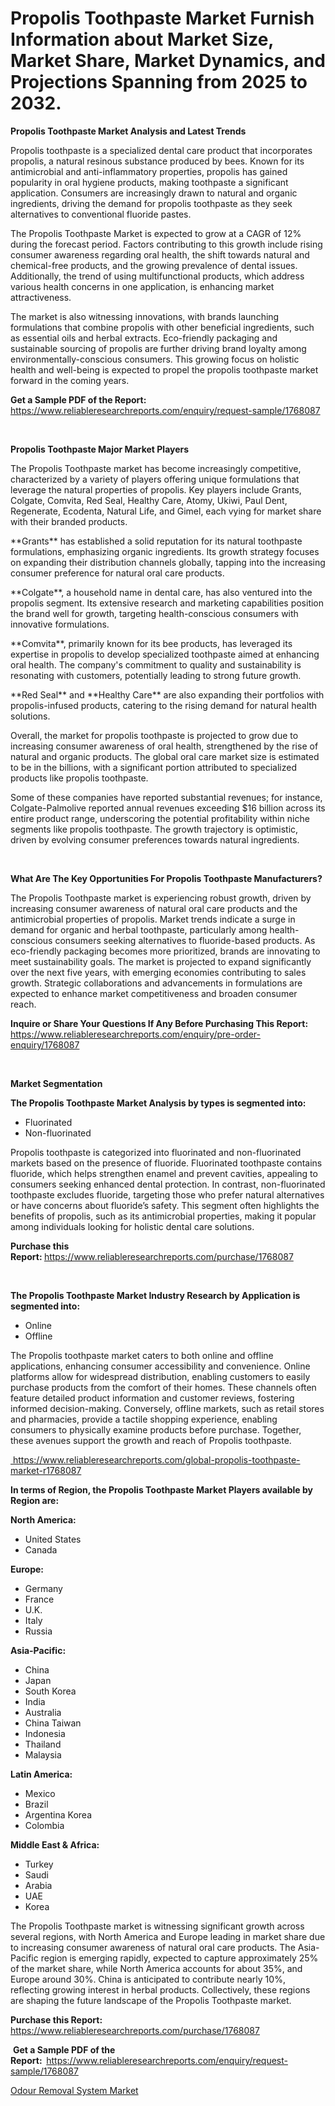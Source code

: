 <p><h1>Propolis Toothpaste Market Furnish Information about Market Size, Market Share, Market Dynamics, and Projections Spanning from 2025 to 2032.</h1></p><p><strong>Propolis Toothpaste Market Analysis and Latest Trends</strong></p>
<p><p>Propolis toothpaste is a specialized dental care product that incorporates propolis, a natural resinous substance produced by bees. Known for its antimicrobial and anti-inflammatory properties, propolis has gained popularity in oral hygiene products, making toothpaste a significant application. Consumers are increasingly drawn to natural and organic ingredients, driving the demand for propolis toothpaste as they seek alternatives to conventional fluoride pastes.</p><p>The Propolis Toothpaste Market is expected to grow at a CAGR of 12% during the forecast period. Factors contributing to this growth include rising consumer awareness regarding oral health, the shift towards natural and chemical-free products, and the growing prevalence of dental issues. Additionally, the trend of using multifunctional products, which address various health concerns in one application, is enhancing market attractiveness.</p><p>The market is also witnessing innovations, with brands launching formulations that combine propolis with other beneficial ingredients, such as essential oils and herbal extracts. Eco-friendly packaging and sustainable sourcing of propolis are further driving brand loyalty among environmentally-conscious consumers. This growing focus on holistic health and well-being is expected to propel the propolis toothpaste market forward in the coming years.</p></p>
<p><strong>Get a Sample PDF of the Report:&nbsp;</strong> <a href="https://www.reliableresearchreports.com/enquiry/request-sample/1768087?utm_campaign=3349&utm_medium=2&utm_source=Github&utm_content=ia&utm_term=04042025&utm_id=propolis-toothpaste">https://www.reliableresearchreports.com/enquiry/request-sample/1768087</a></p>
<p>&nbsp;</p>
<p><strong>Propolis Toothpaste Major Market Players</strong></p>
<p><p>The Propolis Toothpaste market has become increasingly competitive, characterized by a variety of players offering unique formulations that leverage the natural properties of propolis. Key players include Grants, Colgate, Comvita, Red Seal, Healthy Care, Atomy, Ukiwi, Paul Dent, Regenerate, Ecodenta, Natural Life, and Gimel, each vying for market share with their branded products.</p><p>**Grants** has established a solid reputation for its natural toothpaste formulations, emphasizing organic ingredients. Its growth strategy focuses on expanding their distribution channels globally, tapping into the increasing consumer preference for natural oral care products. </p><p>**Colgate**, a household name in dental care, has also ventured into the propolis segment. Its extensive research and marketing capabilities position the brand well for growth, targeting health-conscious consumers with innovative formulations. </p><p>**Comvita**, primarily known for its bee products, has leveraged its expertise in propolis to develop specialized toothpaste aimed at enhancing oral health. The company's commitment to quality and sustainability is resonating with customers, potentially leading to strong future growth.</p><p>**Red Seal** and **Healthy Care** are also expanding their portfolios with propolis-infused products, catering to the rising demand for natural health solutions. </p><p>Overall, the market for propolis toothpaste is projected to grow due to increasing consumer awareness of oral health, strengthened by the rise of natural and organic products. The global oral care market size is estimated to be in the billions, with a significant portion attributed to specialized products like propolis toothpaste.</p><p>Some of these companies have reported substantial revenues; for instance, Colgate-Palmolive reported annual revenues exceeding $16 billion across its entire product range, underscoring the potential profitability within niche segments like propolis toothpaste. The growth trajectory is optimistic, driven by evolving consumer preferences towards natural ingredients.</p></p>
<p>&nbsp;</p>
<p><strong>What Are The Key Opportunities For Propolis Toothpaste Manufacturers?</strong></p>
<p><p>The Propolis Toothpaste market is experiencing robust growth, driven by increasing consumer awareness of natural oral care products and the antimicrobial properties of propolis. Market trends indicate a surge in demand for organic and herbal toothpaste, particularly among health-conscious consumers seeking alternatives to fluoride-based products. As eco-friendly packaging becomes more prioritized, brands are innovating to meet sustainability goals. The market is projected to expand significantly over the next five years, with emerging economies contributing to sales growth. Strategic collaborations and advancements in formulations are expected to enhance market competitiveness and broaden consumer reach.</p></p>
<p><strong>Inquire or Share Your Questions If Any Before Purchasing This Report:</strong> <a href="https://www.reliableresearchreports.com/enquiry/pre-order-enquiry/1768087?utm_campaign=3349&utm_medium=2&utm_source=Github&utm_content=ia&utm_term=04042025&utm_id=propolis-toothpaste">https://www.reliableresearchreports.com/enquiry/pre-order-enquiry/1768087</a></p>
<p>&nbsp;</p>
<p><strong>Market Segmentation</strong></p>
<p><strong>The Propolis Toothpaste Market Analysis by types is segmented into:</strong></p>
<p><ul><li>Fluorinated</li><li>Non-fluorinated</li></ul></p>
<p><p>Propolis toothpaste is categorized into fluorinated and non-fluorinated markets based on the presence of fluoride. Fluorinated toothpaste contains fluoride, which helps strengthen enamel and prevent cavities, appealing to consumers seeking enhanced dental protection. In contrast, non-fluorinated toothpaste excludes fluoride, targeting those who prefer natural alternatives or have concerns about fluoride’s safety. This segment often highlights the benefits of propolis, such as its antimicrobial properties, making it popular among individuals looking for holistic dental care solutions.</p></p>
<p><strong>Purchase this Report:&nbsp;</strong><a href="https://www.reliableresearchreports.com/purchase/1768087?utm_campaign=3349&utm_medium=2&utm_source=Github&utm_content=ia&utm_term=04042025&utm_id=propolis-toothpaste">https://www.reliableresearchreports.com/purchase/1768087</a></p>
<p>&nbsp;</p>
<p><strong>The Propolis Toothpaste Market Industry Research by Application is segmented into:</strong></p>
<p><ul><li>Online</li><li>Offline</li></ul></p>
<p><p>The Propolis toothpaste market caters to both online and offline applications, enhancing consumer accessibility and convenience. Online platforms allow for widespread distribution, enabling customers to easily purchase products from the comfort of their homes. These channels often feature detailed product information and customer reviews, fostering informed decision-making. Conversely, offline markets, such as retail stores and pharmacies, provide a tactile shopping experience, enabling consumers to physically examine products before purchase. Together, these avenues support the growth and reach of Propolis toothpaste.</p></p>
<p><a href="https://www.reliableresearchreports.com/global-propolis-toothpaste-market-r1768087?utm_campaign=3349&utm_medium=2&utm_source=Github&utm_content=ia&utm_term=04042025&utm_id=propolis-toothpaste">&nbsp;https://www.reliableresearchreports.com/global-propolis-toothpaste-market-r1768087</a></p>
<p><strong>In terms of Region, the Propolis Toothpaste Market Players available by Region are:</strong></p>
<p>
    <p> <strong> North America: </strong>
        <ul>
            <li>United States</li>
            <li>Canada</li>
        </ul>
        </p> 
    <p> <strong> Europe: </strong>
        <ul>
            <li>Germany</li>
            <li>France</li>
            <li>U.K.</li>
            <li>Italy</li>
            <li>Russia</li>
        </ul>
        </p> 
    <p> <strong> Asia-Pacific: </strong>
        <ul>
            <li>China</li>
            <li>Japan</li>
            <li>South Korea</li>
            <li>India</li>
            <li>Australia</li>
            <li>China Taiwan</li>
            <li>Indonesia</li>
            <li>Thailand</li>
            <li>Malaysia</li>
        </ul>
        </p> 
    <p> <strong> Latin America: </strong>
        <ul>
            <li>Mexico</li>
            <li>Brazil</li>
            <li>Argentina Korea</li>
            <li>Colombia</li>
        </ul>
        </p> 
    <p> <strong> Middle East & Africa: </strong>
        <ul>
            <li>Turkey</li>
            <li>Saudi</li>
            <li>Arabia</li>
            <li>UAE</li>
            <li>Korea</li>
        </ul>
    </p>
    </p>
<p><p>The Propolis Toothpaste market is witnessing significant growth across several regions, with North America and Europe leading in market share due to increasing consumer awareness of natural oral care products. The Asia-Pacific region is emerging rapidly, expected to capture approximately 25% of the market share, while North America accounts for about 35%, and Europe around 30%. China is anticipated to contribute nearly 10%, reflecting growing interest in herbal products. Collectively, these regions are shaping the future landscape of the Propolis Toothpaste market.</p></p>
<p><strong>Purchase this Report: </strong><a href="https://www.reliableresearchreports.com/purchase/1768087?utm_campaign=3349&utm_medium=2&utm_source=Github&utm_content=ia&utm_term=04042025&utm_id=propolis-toothpaste">https://www.reliableresearchreports.com/purchase/1768087</a></p>
<p>&nbsp;<strong>Get a Sample PDF of the Report:&nbsp;&nbsp;</strong><a href="https://www.reliableresearchreports.com/enquiry/request-sample/1768087?utm_campaign=3349&utm_medium=2&utm_source=Github&utm_content=ia&utm_term=04042025&utm_id=propolis-toothpaste">https://www.reliableresearchreports.com/enquiry/request-sample/1768087</a></p>
<p><strong></strong></p>
<p><p><a href="https://github.com/mehakmiamid1/Market-Research-Report-List-1/blob/main/odour-removal-system-market.md?utm_campaign=3349&utm_medium=2&utm_source=Github&utm_content=ia&utm_term=04042025&utm_id=propolis-toothpaste">Odour Removal System Market</a></p></p>